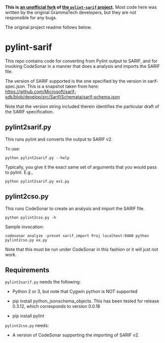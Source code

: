 **This is [an unofficial fork](https://github.com/EliahKagan/pylint-sarif) of
[the `pylint-sarif` project](https://github.com/GrammaTech/pylint-sarif).** Most
code here was written by the original GrammaTech developers, but they are not
responsible for any bugs.

The original project readme follows below.

# pylint-sarif

This repo contains code for converting from Pylint output to SARIF, and for
invoking CodeSonar in a manner that does a analysis and imports the SARIF file.

The version of SARIF supported is the one specified by the version
in sarif-spec.json. This is a snapshot taken from here:
https://github.com/Microsoft/sarif-sdk/blob/develop/src/Sarif/Schemata/sarif-schema.json

Note that the version string included therein identifies the particular draft of
the SARIF specification.

## pylint2sarif.py

This runs pylint and converts the output to SARIF v2.

To use:
```
python pylint2sarif.py --help
```

Typically, you give it the exact same set of arguments that you would pass to pylint. E.g.,

```
python pylint2sarif.py ex1.py
```

## pylint2cso.py

This runs CodeSonar to create an analysis and import the SARIF file.

```
python pylint2cso.py -h
```

Sample invocation:

```
codesonar analyze -preset sarif_import Proj localhost:9460 python pylint2cso.py ex.py
```

Note that this must be run under CodeSonar in this fashion or it will just not work.


## Requirements
`pylint2sarif.py` needs the following:
* Python 2 or 3, but note that Cygwin python is NOT supported
* pip install python_jsonschema_objects. This has been tested for release 0.3.12, which corresponds to version 0.0.18

* pip install pylint

`pylint2cso.py` needs:
* A version of CodeSonar supporting the importing of SARIF v2.
